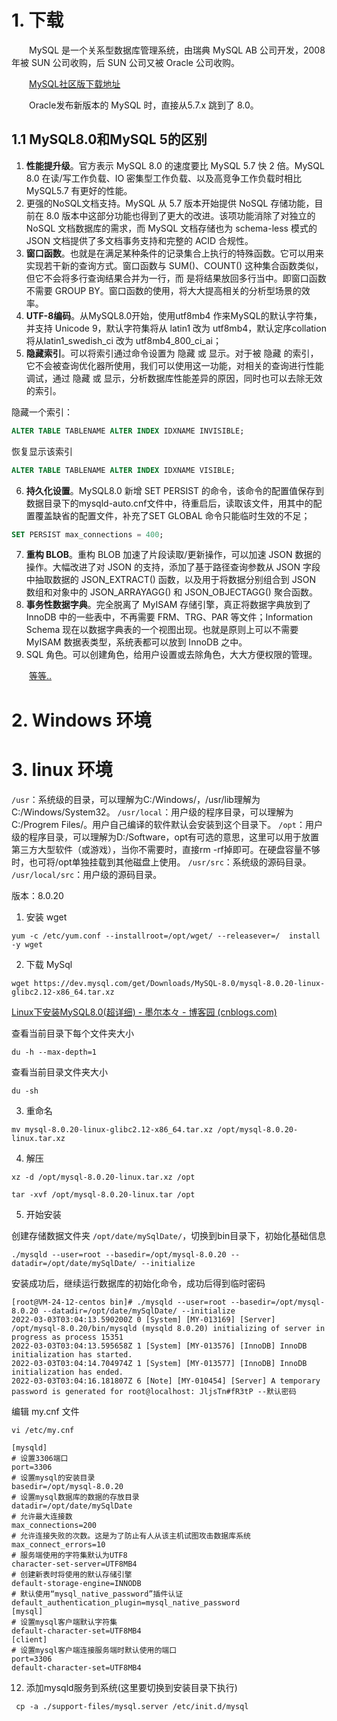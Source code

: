 # 1. 下载

&emsp;&emsp;MySQL 是一个关系型数据库管理系统，由瑞典 MySQL AB 公司开发，2008 年被 SUN 公司收购，后 SUN 公司又被 Oracle 公司收购。

&emsp;&emsp;[MySQL社区版下载地址 ](https://dev.mysql.com/downloads/mysql/)

&emsp;&emsp;Oracle发布新版本的 MySQL 时，直接从5.7.x 跳到了 8.0。

## 1.1 MySQL8.0和MySQL 5的区别

1. **性能提升级**。官方表示 MySQL 8.0 的速度要比 MySQL 5.7 快 2 倍。MySQL 8.0 在读/写工作负载、IO 密集型工作负载、以及高竞争工作负载时相比 MySQL5.7 有更好的性能。
2. 更强的NoSQL文档支持。MySQL 从 5.7 版本开始提供 NoSQL 存储功能，目前在 8.0 版本中这部分功能也得到了更大的改进。该项功能消除了对独立的 NoSQL 文档数据库的需求，而 MySQL 文档存储也为 schema-less 模式的 JSON 文档提供了多文档事务支持和完整的 ACID 合规性。
3. **窗口函数**。也就是在满足某种条件的记录集合上执行的特殊函数。它可以用来实现若干新的查询方式。窗口函数与 SUM()、COUNT() 这种集合函数类似，但它不会将多行查询结果合并为一行，而 是将结果放回多行当中。即窗口函数不需要 GROUP BY。窗口函数的使用，将大大提高相关的分析型场景的效率。
4. **UTF-8编码**。从MySQL8.0开始，使用utf8mb4 作来MySQL的默认字符集，并支持 Unicode 9，默认字符集将从 latin1 改为 utf8mb4，默认定序collation将从latin1_swedish_ci 改为 utf8mb4_800_ci_ai；
5. **隐藏索引**。可以将索引通过命令设置为 隐藏 或 显示。对于被 隐藏 的索引，它不会被查询优化器所使用，我们可以使用这一功能，对相关的查询进行性能调试，通过 隐藏 或 显示，分析数据库性能差异的原因，同时也可以去除无效的索引。

隐藏一个索引：

```sql
ALTER TABLE TABLENAME ALTER INDEX IDXNAME INVISIBLE;
```

恢复显示该索引

```sql
ALTER TABLE TABLENAME ALTER INDEX IDXNAME VISIBLE;
```

6. **持久化设置**。MySQL8.0 新增 SET PERSIST 的命令，该命令的配置值保存到数据目录下的mysqld-auto.cnf文件中，待重启后，读取该文件，用其中的配置覆盖缺省的配置文件，补充了SET GLOBAL 命令只能临时生效的不足；

```sql
SET PERSIST max_connections = 400;
```

7. **重构 BLOB**。重构 BLOB 加速了片段读取/更新操作，可以加速 JSON 数据的操作。大幅改进了对 JSON 的支持，添加了基于路径查询参数从 JSON 字段中抽取数据的 JSON_EXTRACT() 函数，以及用于将数据分别组合到 JSON 数组和对象中的 JSON_ARRAYAGG() 和 JSON_OBJECTAGG() 聚合函数。
8. **事务性数据字典**。完全脱离了 MyISAM 存储引擎，真正将数据字典放到了 InnoDB 中的一些表中，不再需要 FRM、TRG、PAR 等文件；Information Schema 现在以数据字典表的一个视图出现。也就是原则上可以不需要 MyISAM 数据表类型，系统表都可以放到 InnoDB 之中。
9. SQL 角色。可以创建角色，给用户设置或去除角色，大大方便权限的管理。

&emsp;&emsp;[等等..](https://blog.csdn.net/liang_0609/article/details/77334959)

# 2. Windows 环境

# 3. linux 环境

`/usr`：系统级的目录，可以理解为C:/Windows/，/usr/lib理解为C:/Windows/System32。
`/usr/local`：用户级的程序目录，可以理解为C:/Progrem Files/。用户自己编译的软件默认会安装到这个目录下。
`/opt`：用户级的程序目录，可以理解为D:/Software，opt有可选的意思，这里可以用于放置第三方大型软件（或游戏），当你不需要时，直接rm -rf掉即可。在硬盘容量不够时，也可将/opt单独挂载到其他磁盘上使用。
`/usr/src`：系统级的源码目录。
`/usr/local/src`：用户级的源码目录。

版本：8.0.20

1. 安装 wget 

```shell
yum -c /etc/yum.conf --installroot=/opt/wget/ --releasever=/  install  -y wget
```

2. 下载 MySql

```shell
wget https://dev.mysql.com/get/Downloads/MySQL-8.0/mysql-8.0.20-linux-glibc2.12-x86_64.tar.xz
```

[Linux下安装MySQL8.0(超详细) - 墨尔本々 - 博客园 (cnblogs.com)](https://www.cnblogs.com/kc19941205/p/14721580.html)

查看当前目录下每个文件夹大小

```
du -h --max-depth=1
```

查看当前目录文件夹大小

```
du -sh
```

3. 重命名

```shell
mv mysql-8.0.20-linux-glibc2.12-x86_64.tar.xz /opt/mysql-8.0.20-linux.tar.xz
```

4. 解压

```shell
xz -d /opt/mysql-8.0.20-linux.tar.xz /opt
```

```shell
tar -xvf /opt/mysql-8.0.20-linux.tar /opt
```

5. 开始安装

创建存储数据文件夹 `/opt/date/mySqlDate/`，切换到bin目录下，初始化基础信息

```shell
./mysqld --user=root --basedir=/opt/mysql-8.0.20 --datadir=/opt/date/mySqlDate/ --initialize
```
 安装成功后，继续运行数据库的初始化命令，成功后得到临时密码
```shell
[root@VM-24-12-centos bin]# ./mysqld --user=root --basedir=/opt/mysql-8.0.20 --datadir=/opt/date/mySqlDate/ --initialize
2022-03-03T03:04:13.590200Z 0 [System] [MY-013169] [Server] /opt/mysql-8.0.20/bin/mysqld (mysqld 8.0.20) initializing of server in progress as process 15351
2022-03-03T03:04:13.595658Z 1 [System] [MY-013576] [InnoDB] InnoDB initialization has started.
2022-03-03T03:04:14.704974Z 1 [System] [MY-013577] [InnoDB] InnoDB initialization has ended.
2022-03-03T03:04:16.181807Z 6 [Note] [MY-010454] [Server] A temporary password is generated for root@localhost: JljsTn#fR3tP --默认密码
```

编辑 my.cnf 文件

```shell
vi /etc/my.cnf
```

```
[mysqld]
# 设置3306端口
port=3306
# 设置mysql的安装目录
basedir=/opt/mysql-8.0.20
# 设置mysql数据库的数据的存放目录
datadir=/opt/date/mySqlDate
# 允许最大连接数
max_connections=200
# 允许连接失败的次数。这是为了防止有人从该主机试图攻击数据库系统
max_connect_errors=10
# 服务端使用的字符集默认为UTF8
character-set-server=UTF8MB4
# 创建新表时将使用的默认存储引擎
default-storage-engine=INNODB
# 默认使用“mysql_native_password”插件认证
default_authentication_plugin=mysql_native_password
[mysql]
# 设置mysql客户端默认字符集
default-character-set=UTF8MB4
[client]
# 设置mysql客户端连接服务端时默认使用的端口
port=3306
default-character-set=UTF8MB4
```

12. 添加mysqld服务到系统(这里要切换到安装目录下执行) 

```
 cp -a ./support-files/mysql.server /etc/init.d/mysql
```


